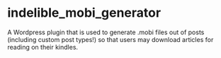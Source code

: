 # indelible_mobi_generator
A Wordpress plugin that is used to generate .mobi files out of posts (including custom post types!) so that users may download articles for reading on their kindles.
